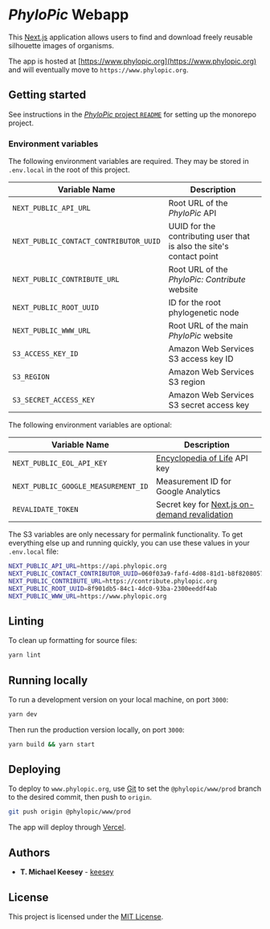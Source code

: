 # _PhyloPic_ Webapp

This [Next.js](https://nextjs.org/) application allows users to find and download freely reusable silhouette images of organisms.

The app is hosted at [https://www.phylopic.org](https://www.phylopic.org) and will eventually move to `https://www.phylopic.org`.

## Getting started

See instructions in the [_PhyloPic_ project `README`](../../README.md) for setting up the monorepo project.

### Environment variables

The following environment variables are required. They may be stored in `.env.local` in the root of this project.

| Variable Name                          | Description                                                          |
| -------------------------------------- | -------------------------------------------------------------------- |
| `NEXT_PUBLIC_API_URL`                  | Root URL of the _PhyloPic_ API                                       |
| `NEXT_PUBLIC_CONTACT_CONTRIBUTOR_UUID` | UUID for the contributing user that is also the site's contact point |
| `NEXT_PUBLIC_CONTRIBUTE_URL`           | Root URL of the _PhyloPic: Contribute_ website                       |
| `NEXT_PUBLIC_ROOT_UUID`                | ID for the root phylogenetic node                                    |
| `NEXT_PUBLIC_WWW_URL`                  | Root URL of the main _PhyloPic_ website                              |
| `S3_ACCESS_KEY_ID`                     | Amazon Web Services S3 access key ID                                 |
| `S3_REGION`                            | Amazon Web Services S3 region                                        |
| `S3_SECRET_ACCESS_KEY`                 | Amazon Web Services S3 secret access key                             |

The following environment variables are optional:

| Variable Name                       | Description                                                                                                                                                        |
| ----------------------------------- | ------------------------------------------------------------------------------------------------------------------------------------------------------------------ |
| `NEXT_PUBLIC_EOL_API_KEY`           | [Encyclopedia of Life](https://eol.org) API key                                                                                                                    |
| `NEXT_PUBLIC_GOOGLE_MEASUREMENT_ID` | Measurement ID for Google Analytics                                                                                                                                |
| `REVALIDATE_TOKEN`                  | Secret key for [Next.js on-demand revalidation](https://nextjs.org/docs/basic-features/data-fetching/incremental-static-regeneration#using-on-demand-revalidation) |

The S3 variables are only necessary for permalink functionality. To get everything else up and running quickly, you can use these values in your `.env.local` file:

```sh
NEXT_PUBLIC_API_URL=https://api.phylopic.org
NEXT_PUBLIC_CONTACT_CONTRIBUTOR_UUID=060f03a9-fafd-4d08-81d1-b8f82080573f
NEXT_PUBLIC_CONTRIBUTE_URL=https://contribute.phylopic.org
NEXT_PUBLIC_ROOT_UUID=8f901db5-84c1-4dc0-93ba-2300eeddf4ab
NEXT_PUBLIC_WWW_URL=https://www.phylopic.org
```

## Linting

To clean up formatting for source files:

```sh
yarn lint
```

## Running locally

To run a development version on your local machine, on port `3000`:

```sh
yarn dev
```

Then run the production version locally, on port `3000`:

```sh
yarn build && yarn start
```

## Deploying

To deploy to `www.phylopic.org`, use [Git](https://git-scm.com/) to set the `@phylopic/www/prod` branch to the desired commit, then push to `origin`.

```sh
git push origin @phylopic/www/prod
```

The app will deploy through [Vercel](https://vercel.com/keesey/phylopic-www).

## Authors

- **T. Michael Keesey** - [keesey](https://github.com/keesey)

## License

This project is licensed under the [MIT License](../../LICENSE).
